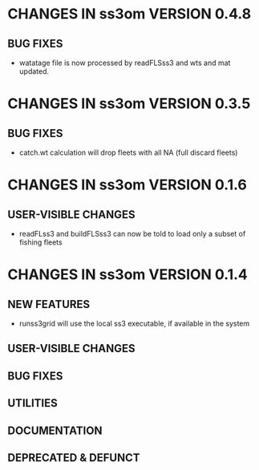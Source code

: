 # CHANGES IN ss3om VERSION 0.4.8

## BUG FIXES

- watatage file is now processed by readFLSss3 and wts and mat updated.

# CHANGES IN ss3om VERSION 0.3.5

## BUG FIXES

- catch.wt calculation will drop fleets with all NA (full discard fleets)

# CHANGES IN ss3om VERSION 0.1.6

## USER-VISIBLE CHANGES

- readFLss3 and buildFLSss3 can now be told to load only a subset of fishing fleets

# CHANGES IN ss3om VERSION 0.1.4

## NEW FEATURES

- runss3grid will use the local ss3 executable, if available in the system

## USER-VISIBLE CHANGES

## BUG FIXES

## UTILITIES

## DOCUMENTATION

## DEPRECATED & DEFUNCT

